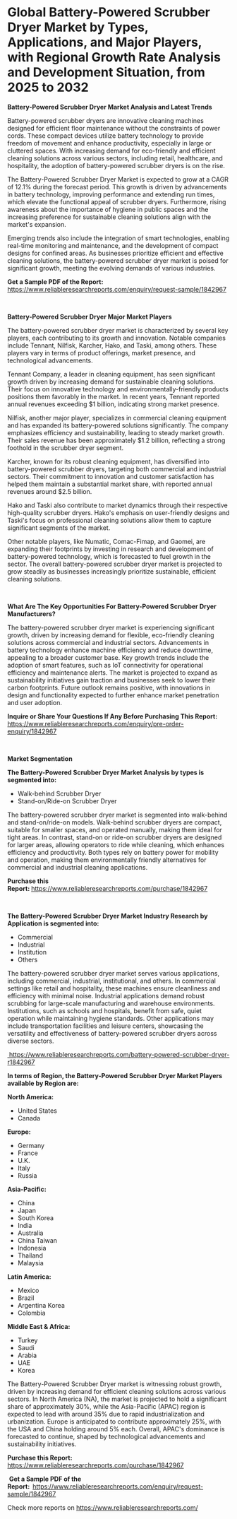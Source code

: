 <p><h1>Global Battery-Powered Scrubber Dryer Market by Types, Applications, and Major Players, with Regional Growth Rate Analysis and Development Situation, from 2025 to 2032</h1></p><p><strong>Battery-Powered Scrubber Dryer Market Analysis and Latest Trends</strong></p>
<p><p>Battery-powered scrubber dryers are innovative cleaning machines designed for efficient floor maintenance without the constraints of power cords. These compact devices utilize battery technology to provide freedom of movement and enhance productivity, especially in large or cluttered spaces. With increasing demand for eco-friendly and efficient cleaning solutions across various sectors, including retail, healthcare, and hospitality, the adoption of battery-powered scrubber dryers is on the rise. </p><p>The Battery-Powered Scrubber Dryer Market is expected to grow at a CAGR of 12.1% during the forecast period. This growth is driven by advancements in battery technology, improving performance and extending run times, which elevate the functional appeal of scrubber dryers. Furthermore, rising awareness about the importance of hygiene in public spaces and the increasing preference for sustainable cleaning solutions align with the market's expansion. </p><p>Emerging trends also include the integration of smart technologies, enabling real-time monitoring and maintenance, and the development of compact designs for confined areas. As businesses prioritize efficient and effective cleaning solutions, the battery-powered scrubber dryer market is poised for significant growth, meeting the evolving demands of various industries.</p></p>
<p><strong>Get a Sample PDF of the Report:&nbsp;</strong> <a href="https://www.reliableresearchreports.com/enquiry/request-sample/1842967?utm_campaign=3190&utm_medium=2&utm_source=Github&utm_content=ia&utm_term=26032025&utm_id=battery-powered-scrubber-dryer">https://www.reliableresearchreports.com/enquiry/request-sample/1842967</a></p>
<p>&nbsp;</p>
<p><strong>Battery-Powered Scrubber Dryer Major Market Players</strong></p>
<p><p>The battery-powered scrubber dryer market is characterized by several key players, each contributing to its growth and innovation. Notable companies include Tennant, Nilfisk, Karcher, Hako, and Taski, among others. These players vary in terms of product offerings, market presence, and technological advancements.</p><p>Tennant Company, a leader in cleaning equipment, has seen significant growth driven by increasing demand for sustainable cleaning solutions. Their focus on innovative technology and environmentally-friendly products positions them favorably in the market. In recent years, Tennant reported annual revenues exceeding $1 billion, indicating strong market presence.</p><p>Nilfisk, another major player, specializes in commercial cleaning equipment and has expanded its battery-powered solutions significantly. The company emphasizes efficiency and sustainability, leading to steady market growth. Their sales revenue has been approximately $1.2 billion, reflecting a strong foothold in the scrubber dryer segment.</p><p>Karcher, known for its robust cleaning equipment, has diversified into battery-powered scrubber dryers, targeting both commercial and industrial sectors. Their commitment to innovation and customer satisfaction has helped them maintain a substantial market share, with reported annual revenues around $2.5 billion.</p><p>Hako and Taski also contribute to market dynamics through their respective high-quality scrubber dryers. Hako's emphasis on user-friendly designs and Taski's focus on professional cleaning solutions allow them to capture significant segments of the market.</p><p>Other notable players, like Numatic, Comac-Fimap, and Gaomei, are expanding their footprints by investing in research and development of battery-powered technology, which is forecasted to fuel growth in the sector. The overall battery-powered scrubber dryer market is projected to grow steadily as businesses increasingly prioritize sustainable, efficient cleaning solutions.</p></p>
<p>&nbsp;</p>
<p><strong>What Are The Key Opportunities For Battery-Powered Scrubber Dryer Manufacturers?</strong></p>
<p><p>The battery-powered scrubber dryer market is experiencing significant growth, driven by increasing demand for flexible, eco-friendly cleaning solutions across commercial and industrial sectors. Advancements in battery technology enhance machine efficiency and reduce downtime, appealing to a broader customer base. Key growth trends include the adoption of smart features, such as IoT connectivity for operational efficiency and maintenance alerts. The market is projected to expand as sustainability initiatives gain traction and businesses seek to lower their carbon footprints. Future outlook remains positive, with innovations in design and functionality expected to further enhance market penetration and user adoption.</p></p>
<p><strong>Inquire or Share Your Questions If Any Before Purchasing This Report:</strong> <a href="https://www.reliableresearchreports.com/enquiry/pre-order-enquiry/1842967?utm_campaign=3190&utm_medium=2&utm_source=Github&utm_content=ia&utm_term=26032025&utm_id=battery-powered-scrubber-dryer">https://www.reliableresearchreports.com/enquiry/pre-order-enquiry/1842967</a></p>
<p>&nbsp;</p>
<p><strong>Market Segmentation</strong></p>
<p><strong>The Battery-Powered Scrubber Dryer Market Analysis by types is segmented into:</strong></p>
<p><ul><li>Walk-behind Scrubber Dryer</li><li>Stand-on/Ride-on Scrubber Dryer</li></ul></p>
<p><p>The battery-powered scrubber dryer market is segmented into walk-behind and stand-on/ride-on models. Walk-behind scrubber dryers are compact, suitable for smaller spaces, and operated manually, making them ideal for tight areas. In contrast, stand-on or ride-on scrubber dryers are designed for larger areas, allowing operators to ride while cleaning, which enhances efficiency and productivity. Both types rely on battery power for mobility and operation, making them environmentally friendly alternatives for commercial and industrial cleaning applications.</p></p>
<p><strong>Purchase this Report:&nbsp;</strong><a href="https://www.reliableresearchreports.com/purchase/1842967?utm_campaign=3190&utm_medium=2&utm_source=Github&utm_content=ia&utm_term=26032025&utm_id=battery-powered-scrubber-dryer">https://www.reliableresearchreports.com/purchase/1842967</a></p>
<p>&nbsp;</p>
<p><strong>The Battery-Powered Scrubber Dryer Market Industry Research by Application is segmented into:</strong></p>
<p><ul><li>Commercial</li><li>Industrial</li><li>Institution</li><li>Others</li></ul></p>
<p><p>The battery-powered scrubber dryer market serves various applications, including commercial, industrial, institutional, and others. In commercial settings like retail and hospitality, these machines ensure cleanliness and efficiency with minimal noise. Industrial applications demand robust scrubbing for large-scale manufacturing and warehouse environments. Institutions, such as schools and hospitals, benefit from safe, quiet operation while maintaining hygiene standards. Other applications may include transportation facilities and leisure centers, showcasing the versatility and effectiveness of battery-powered scrubber dryers across diverse sectors.</p></p>
<p><a href="https://www.reliableresearchreports.com/battery-powered-scrubber-dryer-r1842967?utm_campaign=3190&utm_medium=2&utm_source=Github&utm_content=ia&utm_term=26032025&utm_id=battery-powered-scrubber-dryer">&nbsp;https://www.reliableresearchreports.com/battery-powered-scrubber-dryer-r1842967</a></p>
<p><strong>In terms of Region, the Battery-Powered Scrubber Dryer Market Players available by Region are:</strong></p>
<p>
    <p> <strong> North America: </strong>
        <ul>
            <li>United States</li>
            <li>Canada</li>
        </ul>
        </p> 
    <p> <strong> Europe: </strong>
        <ul>
            <li>Germany</li>
            <li>France</li>
            <li>U.K.</li>
            <li>Italy</li>
            <li>Russia</li>
        </ul>
        </p> 
    <p> <strong> Asia-Pacific: </strong>
        <ul>
            <li>China</li>
            <li>Japan</li>
            <li>South Korea</li>
            <li>India</li>
            <li>Australia</li>
            <li>China Taiwan</li>
            <li>Indonesia</li>
            <li>Thailand</li>
            <li>Malaysia</li>
        </ul>
        </p> 
    <p> <strong> Latin America: </strong>
        <ul>
            <li>Mexico</li>
            <li>Brazil</li>
            <li>Argentina Korea</li>
            <li>Colombia</li>
        </ul>
        </p> 
    <p> <strong> Middle East & Africa: </strong>
        <ul>
            <li>Turkey</li>
            <li>Saudi</li>
            <li>Arabia</li>
            <li>UAE</li>
            <li>Korea</li>
        </ul>
    </p>
    </p>
<p><p>The Battery-Powered Scrubber Dryer market is witnessing robust growth, driven by increasing demand for efficient cleaning solutions across various sectors. In North America (NA), the market is projected to hold a significant share of approximately 30%, while the Asia-Pacific (APAC) region is expected to lead with around 35% due to rapid industrialization and urbanization. Europe is anticipated to contribute approximately 25%, with the USA and China holding around 5% each. Overall, APAC's dominance is forecasted to continue, shaped by technological advancements and sustainability initiatives.</p></p>
<p><strong>Purchase this Report: </strong><a href="https://www.reliableresearchreports.com/purchase/1842967?utm_campaign=3190&utm_medium=2&utm_source=Github&utm_content=ia&utm_term=26032025&utm_id=battery-powered-scrubber-dryer">https://www.reliableresearchreports.com/purchase/1842967</a></p>
<p>&nbsp;<strong>Get a Sample PDF of the Report:&nbsp;&nbsp;</strong><a href="https://www.reliableresearchreports.com/enquiry/request-sample/1842967?utm_campaign=3190&utm_medium=2&utm_source=Github&utm_content=ia&utm_term=26032025&utm_id=battery-powered-scrubber-dryer">https://www.reliableresearchreports.com/enquiry/request-sample/1842967</a></p>
<p><strong></strong></p>
<p>Check more reports on <a href="https://www.reliableresearchreports.com/?utm_campaign=3190&utm_medium=2&utm_source=Github&utm_content=ia&utm_term=26032025&utm_id=battery-powered-scrubber-dryer">https://www.reliableresearchreports.com/</a></p>
